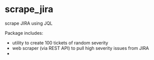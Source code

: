 # scrape_jira
scrape JIRA using JQL

Package includes:
- utility to create 100 tickets of random severity
- web scraper (via REST API) to pull high severity issues from JIRA
- 
